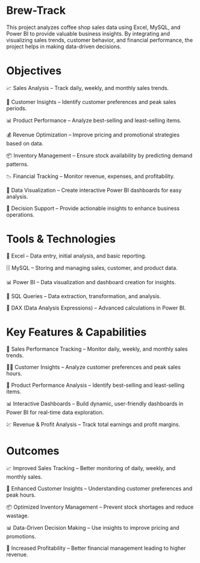 # Brew-Track
This project analyzes coffee shop sales data using Excel, MySQL, and Power BI to  provide valuable business insights. By integrating and visualizing sales trends,  customer behavior, and financial performance, the project helps in making data-driven  decisions. 

 # Objectives 
📈 Sales Analysis – Track daily, weekly, and monthly sales trends.

🧠 Customer Insights – Identify customer preferences and peak sales periods.

📊 Product Performance – Analyze best-selling and least-selling items.

💰 Revenue Optimization – Improve pricing and promotional strategies based on data.

📦 Inventory Management – Ensure stock availability by predicting demand patterns.

📉 Financial Tracking – Monitor revenue, expenses, and profitability.

📌 Data Visualization – Create interactive Power BI dashboards for easy analysis.

🧭 Decision Support – Provide actionable insights to enhance business operations.

# Tools & Technologies
📄 Excel – Data entry, initial analysis, and basic reporting.

🗄️ MySQL – Storing and managing sales, customer, and product data.

📊 Power BI – Data visualization and dashboard creation for insights.

🧮 SQL Queries – Data extraction, transformation, and analysis.

🧠 DAX (Data Analysis Expressions) – Advanced calculations in Power BI.

 # Key Features & Capabilities
📆 Sales Performance Tracking – Monitor daily, weekly, and monthly sales trends.

🧍‍♂️ Customer Insights – Analyze customer preferences and peak sales hours.

🧾 Product Performance Analysis – Identify best-selling and least-selling items.

📊 Interactive Dashboards – Build dynamic, user-friendly dashboards in Power BI for real-time data exploration.

💹 Revenue & Profit Analysis – Track total earnings and profit margins.

# Outcomes
📈 Improved Sales Tracking – Better monitoring of daily, weekly, and monthly sales.

🧠 Enhanced Customer Insights – Understanding customer preferences and peak hours.

📦 Optimized Inventory Management – Prevent stock shortages and reduce wastage.

📊 Data-Driven Decision Making – Use insights to improve pricing and promotions.

💸 Increased Profitability – Better financial management leading to higher revenue.



